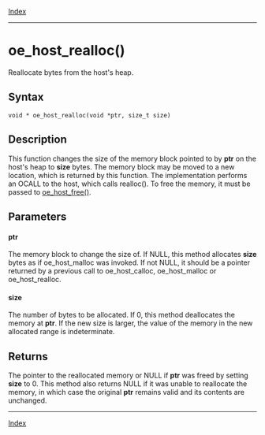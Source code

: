 [Index](index.md)

---
# oe_host_realloc()

Reallocate bytes from the host's heap.

## Syntax

    void * oe_host_realloc(void *ptr, size_t size)
## Description 

This function changes the size of the memory block pointed to by **ptr** on the host's heap to **size** bytes. The memory block may be moved to a new location, which is returned by this function. The implementation performs an OCALL to the host, which calls realloc(). To free the memory, it must be passed to [oe_host_free()](enclave_8h_af7ed072613e44809e1991f4f64c63b23_1af7ed072613e44809e1991f4f64c63b23.md).



## Parameters

#### ptr

The memory block to change the size of. If NULL, this method allocates **size** bytes as if oe_host_malloc was invoked. If not NULL, it should be a pointer returned by a previous call to oe_host_calloc, oe_host_malloc or oe_host_realloc.

#### size

The number of bytes to be allocated. If 0, this method deallocates the memory at **ptr**. If the new size is larger, the value of the memory in the new allocated range is indeterminate.

## Returns

The pointer to the reallocated memory or NULL if **ptr** was freed by setting **size** to 0. This method also returns NULL if it was unable to reallocate the memory, in which case the original **ptr** remains valid and its contents are unchanged.

---
[Index](index.md)

